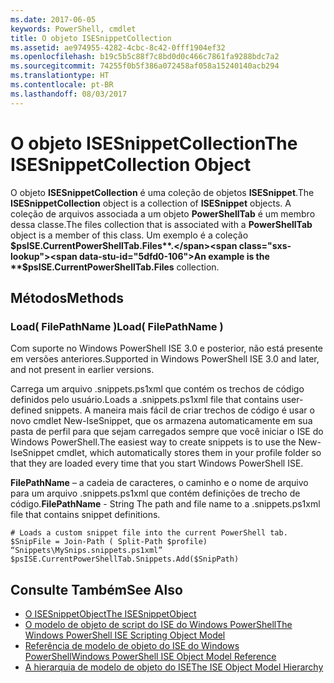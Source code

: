 ```yaml
---
ms.date: 2017-06-05
keywords: PowerShell, cmdlet
title: O objeto ISESnippetCollection
ms.assetid: ae974955-4282-4cbc-8c42-0fff1904ef32
ms.openlocfilehash: b19c5b5c88f7c8bd0d0c466c7861fa9288bdc7a2
ms.sourcegitcommit: 74255f0b5f386a072458af058a15240140acb294
ms.translationtype: HT
ms.contentlocale: pt-BR
ms.lasthandoff: 08/03/2017
---
```

# <a name="the-isesnippetcollection-object"></a><span data-ttu-id="5dfd0-103">O objeto ISESnippetCollection</span><span class="sxs-lookup"><span data-stu-id="5dfd0-103">The ISESnippetCollection Object</span></span>
  <span data-ttu-id="5dfd0-104">O objeto **ISESnippetCollection** é uma coleção de objetos **ISESnippet**.</span><span class="sxs-lookup"><span data-stu-id="5dfd0-104">The **ISESnippetCollection** object is a collection of **ISESnippet** objects.</span></span> <span data-ttu-id="5dfd0-105">A coleção de arquivos associada a um objeto **PowerShellTab** é um membro dessa classe.</span><span class="sxs-lookup"><span data-stu-id="5dfd0-105">The files collection that is associated with a **PowerShellTab** object is a member of this class.</span></span> <span data-ttu-id="5dfd0-106">Um exemplo é a coleção **$psISE.CurrentPowerShellTab.Files**.</span><span class="sxs-lookup"><span data-stu-id="5dfd0-106">An example is the **$psISE.CurrentPowerShellTab.Files** collection.</span></span>

## <a name="methods"></a><span data-ttu-id="5dfd0-107">Métodos</span><span class="sxs-lookup"><span data-stu-id="5dfd0-107">Methods</span></span>

### <a name="load-filepathname-"></a><span data-ttu-id="5dfd0-108">Load\( FilePathName \)</span><span class="sxs-lookup"><span data-stu-id="5dfd0-108">Load\( FilePathName \)</span></span>
  <span data-ttu-id="5dfd0-109">Com suporte no Windows PowerShell ISE 3.0 e posterior, não está presente em versões anteriores.</span><span class="sxs-lookup"><span data-stu-id="5dfd0-109">Supported in Windows PowerShell ISE 3.0 and later, and not present in earlier versions.</span></span> 

 <span data-ttu-id="5dfd0-110">Carrega um arquivo .snippets.ps1xml que contém os trechos de código definidos pelo usuário.</span><span class="sxs-lookup"><span data-stu-id="5dfd0-110">Loads a .snippets.ps1xml file that contains user-defined snippets.</span></span> <span data-ttu-id="5dfd0-111">A maneira mais fácil de criar trechos de código é usar o novo cmdlet New-IseSnippet, que os armazena automaticamente em sua pasta de perfil para que sejam carregados sempre que você iniciar o ISE do Windows PowerShell.</span><span class="sxs-lookup"><span data-stu-id="5dfd0-111">The easiest way to create snippets is to use the New-IseSnippet cmdlet, which automatically stores them in your profile folder so that they are loaded every time that you start Windows PowerShell ISE.</span></span>

 <span data-ttu-id="5dfd0-112">**FilePathName** – a cadeia de caracteres, o caminho e o nome de arquivo para um arquivo .snippets.ps1xml que contém definições de trecho de código.</span><span class="sxs-lookup"><span data-stu-id="5dfd0-112">**FilePathName** - String The path and file name to a .snippets.ps1xml file that contains snippet definitions.</span></span>

```
# Loads a custom snippet file into the current PowerShell tab.
$SnipFile = Join-Path ( Split-Path $profile) “Snippets\MySnips.snippets.ps1xml” $psISE.CurrentPowerShellTab.Snippets.Add($SnipPath)

```

## <a name="see-also"></a><span data-ttu-id="5dfd0-113">Consulte Também</span><span class="sxs-lookup"><span data-stu-id="5dfd0-113">See Also</span></span>
- [<span data-ttu-id="5dfd0-114">O ISESnippetObject</span><span class="sxs-lookup"><span data-stu-id="5dfd0-114">The ISESnippetObject</span></span>](The-ISESnippetObject.md) 
- [<span data-ttu-id="5dfd0-115">O modelo de objeto de script do ISE do Windows PowerShell</span><span class="sxs-lookup"><span data-stu-id="5dfd0-115">The Windows PowerShell ISE Scripting Object Model</span></span>](The-Windows-PowerShell-ISE-Scripting-Object-Model.md) 
- [<span data-ttu-id="5dfd0-116">Referência de modelo de objeto do ISE do Windows PowerShell</span><span class="sxs-lookup"><span data-stu-id="5dfd0-116">Windows PowerShell ISE Object Model Reference</span></span>](Windows-PowerShell-ISE-Object-Model-Reference.md) 
- [<span data-ttu-id="5dfd0-117">A hierarquia de modelo de objeto do ISE</span><span class="sxs-lookup"><span data-stu-id="5dfd0-117">The ISE Object Model Hierarchy</span></span>](The-ISE-Object-Model-Hierarchy.md)

  
